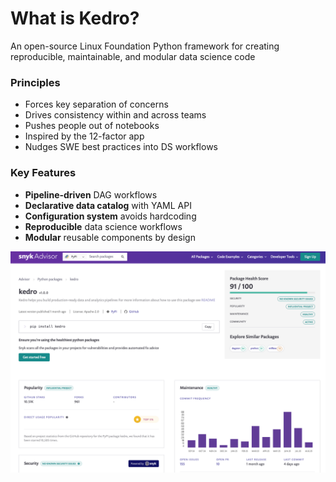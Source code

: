 <div class="flex items-center justify-between">
  <h1 class="flex items-center">What is Kedro?</h1>
</div> 

<p class="text-sm">An open-source Linux Foundation Python framework for creating reproducible, maintainable, and modular data science code</p>

<div class="grid grid-cols-2 gap-3 mt-2 text-xs">

<div>

### Principles

<ul class="list-none space-y-1">
<li><mdi-layers/> Forces key separation of concerns</li>
<li><mdi-account-group/> Drives consistency within and across teams</li>
<li><mdi-code-tags/> Pushes people out of notebooks</li>
<li><mdi-cube-outline/> Inspired by the 12-factor app</li>
<li><mdi-school/> Nudges SWE best practices into DS workflows</li>
</ul>

</div>
<div>

### Key Features

<ul class="list-none space-y-1">
<li><mdi-workflow/> <strong>Pipeline-driven</strong> DAG workflows</li>
<li><mdi-database/> <strong>Declarative data catalog</strong> with YAML API </li>
<li><mdi-cog/> <strong>Configuration system</strong> avoids hardcoding</li>
<li><mdi-flask/> <strong>Reproducible</strong> data science workflows</li>
<li><mdi-puzzle/> <strong>Modular</strong> reusable components by design</li>
</ul>

</div>
</div>

<div class="mt-3 flex justify-center">
  <img src="/snyk-report.png" alt="Kedro Package Health on Snyk Advisor" class="w-4/5 rounded-lg shadow-lg drop-shadow-lg">
</div>

<!--
Kedro provides structure and best practices for data science projects, helping teams move from notebooks to production-ready code.
-->